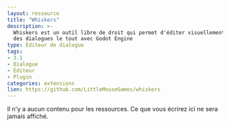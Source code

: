 ```yaml
---
layout: ressource
title: "Whiskers"
description: >-
  Whiskers est un outil libre de droit qui permet d'éditer visuellement
  des dialogues le tout avec Godot Engine
type: Éditeur de dialogue
tags:
- 3.1
- Dialogue
- Éditeur
- Plugin
categories: extensions
lien: https://github.com/LittleMouseGames/whiskers
---
```


Il n'y a aucun contenu pour les ressources.
Ce que vous écrirez ici ne sera jamais affiché.
